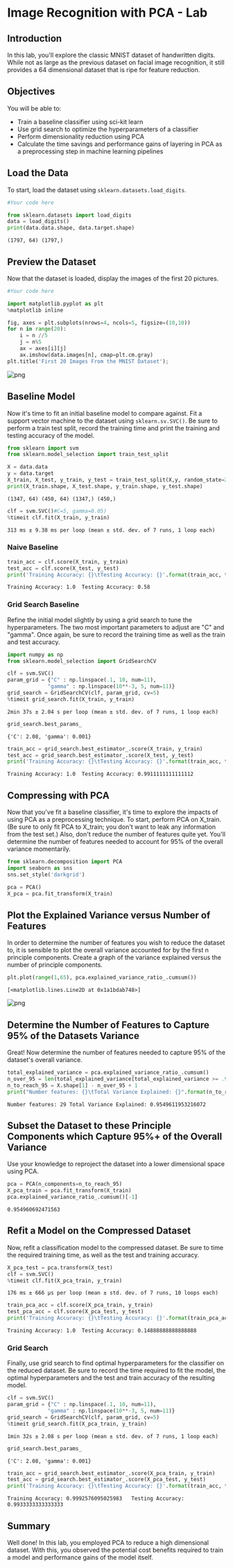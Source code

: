 
# Image Recognition with PCA - Lab

## Introduction

In this lab, you'll explore the classic MNIST dataset of handwritten digits. While not as large as the previous dataset on facial image recognition, it still provides a 64 dimensional dataset that is ripe for feature reduction.

## Objectives

You will be able to:
* Train a baseline classifier using sci-kit learn
* Use grid search to optimize the hyperparameters of a classifier
* Perform dimensionality reduction using PCA
* Calculate the time savings and performance gains of layering in PCA as a preprocessing step in machine learning pipelines

## Load the Data

To start, load the dataset using `sklearn.datasets.load_digits`.


```python
#Your code here

from sklearn.datasets import load_digits
data = load_digits()
print(data.data.shape, data.target.shape)
```

    (1797, 64) (1797,)


## Preview the Dataset

Now that the dataset is loaded, display the images of the first 20 pictures.


```python
#Your code here

import matplotlib.pyplot as plt
%matplotlib inline

fig, axes = plt.subplots(nrows=4, ncols=5, figsize=(10,10))
for n in range(20):
    i = n //5
    j = n%5
    ax = axes[i][j]
    ax.imshow(data.images[n], cmap=plt.cm.gray)
plt.title('First 20 Images From the MNIST Dataset');
```


![png](index_files/index_4_0.png)


## Baseline Model

Now it's time to fit an initial baseline model to compare against. Fit a support vector machine to the dataset using `sklearn.sv.SVC()`. Be sure to perform a train test split, record the training time and print the training and testing accuracy of the model.


```python
from sklearn import svm
from sklearn.model_selection import train_test_split
```


```python
X = data.data
y = data.target
X_train, X_test, y_train, y_test = train_test_split(X,y, random_state=22)
print(X_train.shape, X_test.shape, y_train.shape, y_test.shape)
```

    (1347, 64) (450, 64) (1347,) (450,)



```python
clf = svm.SVC()#C=5, gamma=0.05)
%timeit clf.fit(X_train, y_train)
```

    313 ms ± 9.38 ms per loop (mean ± std. dev. of 7 runs, 1 loop each)


### Naive Baseline


```python
train_acc = clf.score(X_train, y_train)
test_acc = clf.score(X_test, y_test)
print('Training Accuracy: {}\tTesting Accuracy: {}'.format(train_acc, test_acc))
```

    Training Accuracy: 1.0	Testing Accuracy: 0.58


### Grid Search Baseline

Refine the initial model slightly by using a grid search to tune the hyperparameters. The two most important parameters to adjust are "C" and "gamma". Once again, be sure to record the training time as well as the train and test accuracy.


```python
import numpy as np
from sklearn.model_selection import GridSearchCV

clf = svm.SVC()
param_grid = {"C" : np.linspace(.1, 10, num=11),
             "gamma" : np.linspace(10**-3, 5, num=11)}
grid_search = GridSearchCV(clf, param_grid, cv=5)
%timeit grid_search.fit(X_train, y_train)
```

    2min 37s ± 2.04 s per loop (mean ± std. dev. of 7 runs, 1 loop each)



```python
grid_search.best_params_
```




    {'C': 2.08, 'gamma': 0.001}




```python
train_acc = grid_search.best_estimator_.score(X_train, y_train)
test_acc = grid_search.best_estimator_.score(X_test, y_test)
print('Training Accuracy: {}\tTesting Accuracy: {}'.format(train_acc, test_acc))
```

    Training Accuracy: 1.0	Testing Accuracy: 0.9911111111111112


## Compressing with PCA

Now that you've fit a baseline classifier, it's time to explore the impacts of using PCA as a preprocessing technique. To start, perform PCA on X_train. (Be sure to only fit PCA to X_train; you don't want to leak any information from the test set.) Also, don't reduce the number of features quite yet. You'll determine the number of features needed to account for 95% of the overall variance momentarily.


```python
from sklearn.decomposition import PCA
import seaborn as sns
sns.set_style('darkgrid')
```


```python
pca = PCA()
X_pca = pca.fit_transform(X_train)
```

## Plot the Explained Variance versus Number of Features

In order to determine the number of features you wish to reduce the dataset to, it is sensible to plot the overall variance accounted for by the first n principle components. Create a graph of the variance explained versus the number of principle components.


```python
plt.plot(range(1,65), pca.explained_variance_ratio_.cumsum())
```




    [<matplotlib.lines.Line2D at 0x1a1bdab748>]




![png](index_files/index_19_1.png)


## Determine the Number of Features to Capture 95% of the Datasets Variance

Great! Now determine the number of features needed to capture 95% of the dataset's overall variance.


```python
total_explained_variance = pca.explained_variance_ratio_.cumsum()
n_over_95 = len(total_explained_variance[total_explained_variance >= .95])
n_to_reach_95 = X.shape[1] - n_over_95 + 1
print("Number features: {}\tTotal Variance Explained: {}".format(n_to_reach_95, total_explained_variance[n_to_reach_95-1]))
```

    Number features: 29	Total Variance Explained: 0.9549611953216072


## Subset the Dataset to these Principle Components which Capture 95%+ of the Overall Variance

Use your knowledge to reproject the dataset into a lower dimensional space using PCA. 


```python
pca = PCA(n_components=n_to_reach_95)
X_pca_train = pca.fit_transform(X_train)
pca.explained_variance_ratio_.cumsum()[-1]
```




    0.954960692471563



## Refit a Model on the Compressed Dataset

Now, refit a classification model to the compressed dataset. Be sure to time the required training time, as well as the test and training accuracy.


```python
X_pca_test = pca.transform(X_test)
clf = svm.SVC()
%timeit clf.fit(X_pca_train, y_train)
```

    176 ms ± 666 µs per loop (mean ± std. dev. of 7 runs, 10 loops each)



```python
train_pca_acc = clf.score(X_pca_train, y_train)
test_pca_acc = clf.score(X_pca_test, y_test)
print('Training Accuracy: {}\tTesting Accuracy: {}'.format(train_pca_acc, test_pca_acc))
```

    Training Accuracy: 1.0	Testing Accuracy: 0.14888888888888888


### Grid Search

Finally, use grid search to find optimal hyperparameters for the classifier on the reduced dataset. Be sure to record the time required to fit the model, the optimal hyperparameters and the test and train accuracy of the resulting model.


```python
clf = svm.SVC()
param_grid = {"C" : np.linspace(.1, 10, num=11),
             "gamma" : np.linspace(10**-3, 5, num=11)}
grid_search = GridSearchCV(clf, param_grid, cv=5)
%timeit grid_search.fit(X_pca_train, y_train)
```

    1min 32s ± 2.08 s per loop (mean ± std. dev. of 7 runs, 1 loop each)



```python
grid_search.best_params_
```




    {'C': 2.08, 'gamma': 0.001}




```python
train_acc = grid_search.best_estimator_.score(X_pca_train, y_train)
test_acc = grid_search.best_estimator_.score(X_pca_test, y_test)
print('Training Accuracy: {}\tTesting Accuracy: {}'.format(train_acc, test_acc))
```

    Training Accuracy: 0.9992576095025983	Testing Accuracy: 0.9933333333333333


## Summary

Well done! In this lab, you employed PCA to reduce a high dimensional dataset. With this, you observed the potential cost benefits required to train a model and performance gains of the model itself.
